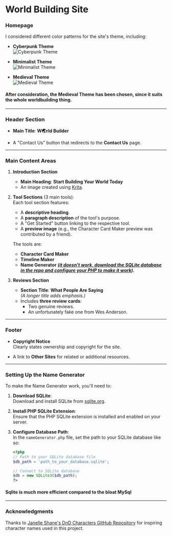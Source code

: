 # World Building Site

### Homepage

I considered different color patterns for the site's theme, including:

- **Cyberpunk Theme**  
  ![Cyberpunk Theme](https://files.catbox.moe/lajs8a.png)
  
- **Minimalist Theme**  
  ![Minimalist Theme](https://files.catbox.moe/uw8qg8.png)
  
- **Medieval Theme**  
  ![Medieval Theme](https://files.catbox.moe/rx9qq5.png)

#### After consideration, **the Medieval Theme** has been chosen, since it suits the whole worldbuilding thing.
---

### Header Section

- **Main Title**: **W🌏rld Builder**  

- A "Contact Us" button that redirects to the **Contact Us** page.

---

### Main Content Areas

1. **Introduction Section**
   - **Main Heading**: **Start Building Your World Today**
   - An image created using [Krita](https://krita.org/en/).

2. **Tool Sections** (3 main tools):  
   Each tool section features:
   - A **descriptive heading**.
   - A **paragraph description** of the tool's purpose.
   - A "Get Started" button linking to the respective tool.
   - A **preview image** (e.g., the Character Card Maker preview was contributed by a friend).

   The tools are:
   - **Character Card Maker**
   - **Timeline Maker**
   - **Name Generator** **_([it doesn't work, download the SQLite database in the repo and configure your PHP to make it work](#setting-up-the-name-generator))._**

3. **Reviews Section**
   - **Section Title**: **What People Are Saying**  
     _(A longer title adds emphasis.)_
   - Includes **three review cards**:
     - Two genuine reviews.
     - An unfortunately fake one from Wes Anderson.

---

### Footer

- **Copyright Notice**  
  Clearly states ownership and copyright for the site.

- A link to **Other Sites** for related or additional resources.
---
### Setting Up the Name Generator

To make the Name Generator work, you'll need to:

1. **Download SQLite**:  
   Download and install SQLite from [sqlite.org](https://www.sqlite.org/).

2. **Install PHP SQLite Extension**:  
   Ensure that the PHP SQLite extension is installed and enabled on your server.

3. **Configure Database Path**:  
   In the `nameGenerator.php` file, set the path to your SQLite database like so:

   ```php
   <?php
   // Path to your SQLite database file
   $db_path = 'path_to_your_database.sqlite';

   // Connect to SQLite database
   $db = new SQLite3($db_path);
   ?>
#### Sqlite is much more efficient compared to the bloat MySql
---
### Acknowledgments

Thanks to [Janelle Shane's DnD Characters GitHub Repository](https://github.com/janelleshane/DnD-characters) for inspiring character names used in this project.


